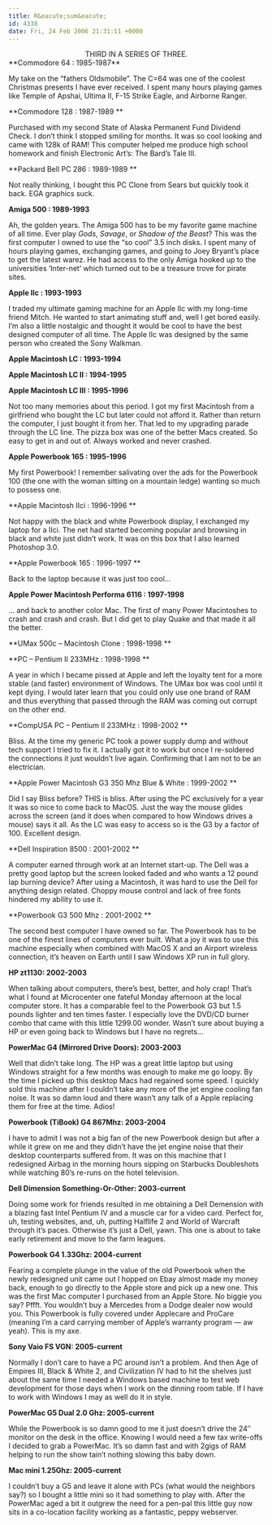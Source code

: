 ```yaml
---
title: R&eacute;sum&eacute;
id: 4338
date: Fri, 24 Feb 2006 21:31:11 +0000
---
```


<div align="center" class="reading" style="margin-top: 10px;">THIRD IN A SERIES OF THREE.</div>**Commodore 64 : 1985-1987**  

My take on the “fathers Oldsmobile”. The C=64 was one of the coolest Christmas presents I have ever received. I spent many hours playing games like Temple of Apshai, Ultima II, F-15 Strike Eagle, and Airborne Ranger.  

**Commodore 128 : 1987-1989 **  

Purchased with my second State of Alaska Permanent Fund Dividend Check. I don’t think I stopped smiling for months. It was so cool looking and came with 128k of RAM! This computer helped me produce high school homework and finish Electronic Art’s: The Bard’s Tale III.  

**Packard Bell PC 286 : 1989-1989 **  

Not really thinking, I bought this PC Clone from Sears but quickly took it back. EGA graphics suck.  

**Amiga 500 : 1989-1993**  

Ah, the golden years. The Amiga 500 has to be my favorite game machine of all time. Ever play *Gods*, *Savage*, or *Shadow of the Beast*? This was the first computer I owned to use the “so cool” 3.5 inch disks. I spent many of hours playing games, exchanging games, and going to Joey Bryant’s place to get the latest warez. He had access to the only Amiga hooked up to the universities ‘Inter-net’ which turned out to be a treasure trove for pirate sites.  

**Apple IIc : 1993-1993**  

I traded my ultimate gaming machine for an Apple IIc with my long-time friend Mitch. He wanted to start animating stuff and, well I get bored easily. I’m also a little nostalgic and thought it would be cool to have the best designed computer of all time. The Apple IIc was designed by the same person who created the Sony Walkman.  

**Apple Macintosh LC : 1993-1994**  

**Apple Macintosh LC II : 1994-1995**  

**Apple Macintosh LC III : 1995-1996**  

Not too many memories about this period. I got my first Macintosh from a girlfriend who bought the LC but later could not afford it. Rather than return the computer, I just bought it from her. That led to my upgrading parade through the LC line. The pizza box was one of the better Macs created. So easy to get in and out of. Always worked and never crashed.  

**Apple Powerbook 165 : 1995-1996**  

My first Powerbook! I remember salivating over the ads for the Powerbook 100 (the one with the woman sitting on a mountain ledge) wanting so much to possess one.  

**Apple Macintosh IIci : 1996-1996 **  

Not happy with the black and white Powerbook display, I exchanged my laptop for a IIci. The net had started becoming popular and browsing in black and white just didn’t work. It was on this box that I also learned Photoshop 3.0.  

**Apple Powerbook 165 : 1996-1997 **  

Back to the laptop because it was just too cool…  

**Apple Power Macintosh Performa 6116 : 1997-1998**  

… and back to another color Mac. The first of many Power Macintoshes to crash and crash and crash. But I did get to play Quake and that made it all the better.  

**UMax 500c – Macintosh Clone : 1998-1998 **  

**PC – Pentium II 233MHz : 1998-1998 **  

A year in which I became pissed at Apple and left the loyalty tent for a more stable (and faster) environment of Windows. The UMax box was cool until it kept dying. I would later learn that you could only use one brand of RAM and thus everything that passed through the RAM was coming out corrupt on the other end.  

**CompUSA PC – Pentium II 233MHz : 1998-2002 **  

Bliss. At the time my generic PC took a power supply dump and without tech support I tried to fix it. I actually got it to work but once I re-soldered the connections it just wouldn’t live again. Confirming that I am not to be an electrician.  

**Apple Power Macintosh G3 350 Mhz Blue & White : 1999-2002 **  

Did I say Bliss before? <span class="caps">THIS</span> is bliss. After using the PC exclusively for a year it was so nice to come back to MacOS. Just the way the mouse glides across the screen (and it does when compared to how Windows drives a mouse) says it all. As the LC was easy to access so is the G3 by a factor of 100. Excellent design.  

**Dell Inspiration 8500 : 2001-2002 **  

A computer earned through work at an Internet start-up. The Dell was a pretty good laptop but the screen looked faded and who wants a 12 pound lap burning device? After using a Macintosh, it was hard to use the Dell for anything design related. Choppy mouse control and lack of free fonts hindered my ability to use it.  

**Powerbook G3 500 Mhz : 2001-2002 **  

The second best computer I have owned so far. The Powerbook has to be one of the finest lines of computers ever built. What a joy it was to use this machine especially when combined with MacOS X and an Airport wireless connection, it’s heaven on Earth until I saw Windows <span class="caps">XP</span> run in full glory.  

**HP zt1130: 2002-2003**  

When talking about computers, there’s best, better, and holy crap! That’s what I found at Microcenter one fateful Monday afternoon at the local computer store. It has a comparable feel to the Powerbook G3 but 1.5 pounds lighter and ten times faster. I especially love the <span class="caps">DVD/CD</span> burner combo that came with this little 1299.00 wonder. Wasn’t sure about buying a <span class="caps">HP</span> or even going back to Windows but I have no regrets…  

**PowerMac G4 (Mirrored Drive Doors): 2003-2003**  

Well that didn’t take long. The <span class="caps">HP</span> was a great little laptop but using Windows straight for a few months was enough to make me go loopy. By the time I picked up this desktop Macs had regained some speed. I quickly sold this machine after I couldn’t take any more of the jet engine cooling fan noise. It was so damn loud and there wasn’t any talk of a Apple replacing them for free at the time. Adios!  

**Powerbook (TiBook) G4 867Mhz: 2003-2004**  

I have to admit I was not a big fan of the new Powerbook design but after a while it grew on me and they didn’t have the jet engine noise that their desktop counterparts suffered from. It was on this machine that I redesigned Airbag in the morning hours sipping on Starbucks Doubleshots while watching 80’s re-runs on the hotel television.  

**Dell Dimension Something-Or-Other: 2003-current**  

Doing some work for friends resulted in me obtaining a Dell Demension with a blazing fast Intel Pentium IV and a muscle car for a video card. Perfect for, uh, testing websites, and, uh, putting Halflife 2 and World of Warcraft through it’s paces. Otherwise it’s just a Dell, yawn. This one is about to take early retirement and move to the farm leagues.  

**Powerbook G4 1.33Ghz: 2004-current**  

Fearing a complete plunge in the value of the old Powerbook when the newly redesigned unit came out I hopped on Ebay almost made my money back, enough to go directly to the Apple store and pick up a new one. This was the first Mac computer I purchased from an Apple Store. No biggie you say? Pffft. You wouldn’t buy a Mercedes from a Dodge dealer now would you. This Powerbook is fully covered under Applecare and ProCare (meaning I’m a card carrying member of Apple’s warranty program — aw yeah). This is my axe.  

**Sony Vaio FS VGN: 2005-current**  

Normally I don’t care to have a <span class="caps">PC</span> around isn’t a problem. And then Age of Empires III, Black & White 2, and Civilization IV had to hit the shelves just about the same time I needed a Windows based machine to test web development for those days when I work on the dinning room table. If I have to work with Windows I may as well do it in style.  

**PowerMac G5 Dual 2.0 Ghz: 2005-current**  

While the Powerbook is so damn good to me it just doesn’t drive the 24″ monitor on the desk in the office. Knowing I would need a few tax write-offs I decided to grab a PowerMac. It’s so damn fast and with 2gigs of <span class="caps">RAM</span> helping to run the show tain’t nothing slowing this baby down.  

**Mac mini 1.25Ghz: 2005-current**  

I couldn’t buy a G5 and leave it alone with <span class="caps">PC</span>s (what would the neighbors say?) so I bought a little mini so it had something to play with. After the PowerMac aged a bit it outgrew the need for a pen-pal this little guy now sits in a co-location facility working as a fantastic, peppy webserver.





